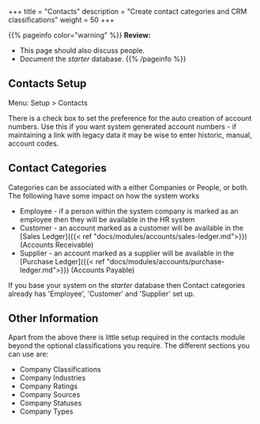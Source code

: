 +++
title = "Contacts"
description = "Create contact categories and CRM classifications"
weight = 50
+++

{{% pageinfo color="warning" %}}
**Review:**
* This page should also discuss people.
* Document the *starter* database.
{{% /pageinfo %}}

## Contacts Setup

Menu: Setup > Contacts

There is a check box to set the preference for the auto creation of account numbers. Use this if you want system generated account numbers - if maintaining a link with legacy data it may be wise to enter historic, manual, account codes.

## Contact Categories

Categories can be associated with a either Companies or People, or both. The following have some impact on how the system works

*  Employee - if a person within the system company is marked as an employee then they will be available in the HR system
*  Customer - an account marked as a customer will be available in the [Sales Ledger]({{< ref "docs/modules/accounts/sales-ledger.md">}}) (Accounts Receivable)
*  Supplier - an account marked as a supplier will be available in the [Purchase Ledger]({{< ref "docs/modules/accounts/purchase-ledger.md">}}) (Accounts Payable)

If you base your system on the *starter* database then Contact categories already has 'Employee', 'Customer' and 'Supplier' set up. 

## Other Information

Apart from the above there is little setup required in the contacts module beyond the optional classifications you require. The different sections you can use are:

*  Company Classifications
*  Company Industries
*  Company Ratings
*  Company Sources
*  Company Statuses
*  Company Types

